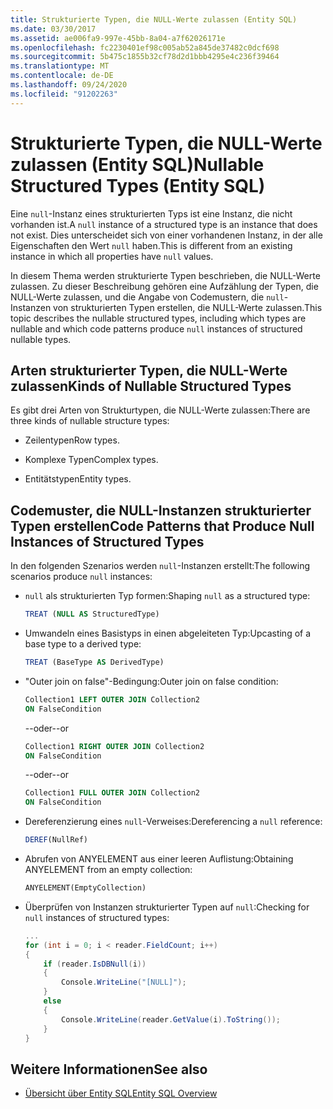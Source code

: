 ```yaml
---
title: Strukturierte Typen, die NULL-Werte zulassen (Entity SQL)
ms.date: 03/30/2017
ms.assetid: ae006fa9-997e-45bb-8a04-a7f62026171e
ms.openlocfilehash: fc2230401ef98c005ab52a845de37482c0dcf698
ms.sourcegitcommit: 5b475c1855b32cf78d2d1bbb4295e4c236f39464
ms.translationtype: MT
ms.contentlocale: de-DE
ms.lasthandoff: 09/24/2020
ms.locfileid: "91202263"
---
```

# <a name="nullable-structured-types-entity-sql"></a><span data-ttu-id="79f6b-102">Strukturierte Typen, die NULL-Werte zulassen (Entity SQL)</span><span class="sxs-lookup"><span data-stu-id="79f6b-102">Nullable Structured Types (Entity SQL)</span></span>

<span data-ttu-id="79f6b-103">Eine `null`-Instanz eines strukturierten Typs ist eine Instanz, die nicht vorhanden ist.</span><span class="sxs-lookup"><span data-stu-id="79f6b-103">A `null` instance of a structured type is an instance that does not exist.</span></span> <span data-ttu-id="79f6b-104">Dies unterscheidet sich von einer vorhandenen Instanz, in der alle Eigenschaften den Wert `null` haben.</span><span class="sxs-lookup"><span data-stu-id="79f6b-104">This is different from an existing instance in which all properties have `null` values.</span></span>  
  
 <span data-ttu-id="79f6b-105">In diesem Thema werden strukturierte Typen beschrieben, die NULL-Werte zulassen. Zu dieser Beschreibung gehören eine Aufzählung der Typen, die NULL-Werte zulassen, und die Angabe von Codemustern, die `null`-Instanzen von strukturierten Typen erstellen, die NULL-Werte zulassen.</span><span class="sxs-lookup"><span data-stu-id="79f6b-105">This topic describes the nullable structured types, including which types are nullable and which code patterns produce `null` instances of structured nullable types.</span></span>  
  
## <a name="kinds-of-nullable-structured-types"></a><span data-ttu-id="79f6b-106">Arten strukturierter Typen, die NULL-Werte zulassen</span><span class="sxs-lookup"><span data-stu-id="79f6b-106">Kinds of Nullable Structured Types</span></span>  

 <span data-ttu-id="79f6b-107">Es gibt drei Arten von Strukturtypen, die NULL-Werte zulassen:</span><span class="sxs-lookup"><span data-stu-id="79f6b-107">There are three kinds of nullable structure types:</span></span>  
  
- <span data-ttu-id="79f6b-108">Zeilentypen</span><span class="sxs-lookup"><span data-stu-id="79f6b-108">Row types.</span></span>  
  
- <span data-ttu-id="79f6b-109">Komplexe Typen</span><span class="sxs-lookup"><span data-stu-id="79f6b-109">Complex types.</span></span>  
  
- <span data-ttu-id="79f6b-110">Entitätstypen</span><span class="sxs-lookup"><span data-stu-id="79f6b-110">Entity types.</span></span>  
  
## <a name="code-patterns-that-produce-null-instances-of-structured-types"></a><span data-ttu-id="79f6b-111">Codemuster, die NULL-Instanzen strukturierter Typen erstellen</span><span class="sxs-lookup"><span data-stu-id="79f6b-111">Code Patterns that Produce Null Instances of Structured Types</span></span>  

 <span data-ttu-id="79f6b-112">In den folgenden Szenarios werden `null`-Instanzen erstellt:</span><span class="sxs-lookup"><span data-stu-id="79f6b-112">The following scenarios produce `null` instances:</span></span>  
  
- <span data-ttu-id="79f6b-113">`null` als strukturierten Typ formen:</span><span class="sxs-lookup"><span data-stu-id="79f6b-113">Shaping `null` as a structured type:</span></span>  
  
    ```sql  
    TREAT (NULL AS StructuredType)  
    ```  
  
- <span data-ttu-id="79f6b-114">Umwandeln eines Basistyps in einen abgeleiteten Typ:</span><span class="sxs-lookup"><span data-stu-id="79f6b-114">Upcasting of a base type to a derived type:</span></span>  
  
    ```sql  
    TREAT (BaseType AS DerivedType)  
    ```  
  
- <span data-ttu-id="79f6b-115">"Outer join on false"-Bedingung:</span><span class="sxs-lookup"><span data-stu-id="79f6b-115">Outer join on false condition:</span></span>  
  
    ```sql  
    Collection1 LEFT OUTER JOIN Collection2  
    ON FalseCondition  
    ```  
  
     <span data-ttu-id="79f6b-116">--oder</span><span class="sxs-lookup"><span data-stu-id="79f6b-116">--or</span></span>  
  
    ```sql  
    Collection1 RIGHT OUTER JOIN Collection2  
    ON FalseCondition  
    ```  
  
     <span data-ttu-id="79f6b-117">--oder</span><span class="sxs-lookup"><span data-stu-id="79f6b-117">--or</span></span>  
  
    ```sql  
    Collection1 FULL OUTER JOIN Collection2  
    ON FalseCondition  
    ```  
  
- <span data-ttu-id="79f6b-118">Dereferenzierung eines `null`-Verweises:</span><span class="sxs-lookup"><span data-stu-id="79f6b-118">Dereferencing a `null` reference:</span></span>  
  
    ```sql  
    DEREF(NullRef)  
    ```  
  
- <span data-ttu-id="79f6b-119">Abrufen von ANYELEMENT aus einer leeren Auflistung:</span><span class="sxs-lookup"><span data-stu-id="79f6b-119">Obtaining ANYELEMENT from an empty collection:</span></span>  
  
    ```sql  
    ANYELEMENT(EmptyCollection)  
    ```  
  
- <span data-ttu-id="79f6b-120">Überprüfen von Instanzen strukturierter Typen auf `null`:</span><span class="sxs-lookup"><span data-stu-id="79f6b-120">Checking for `null` instances of structured types:</span></span>  
  
    ```csharp  
    ...  
    for (int i = 0; i < reader.FieldCount; i++)  
    {  
        if (reader.IsDBNull(i))  
        {  
            Console.WriteLine("[NULL]");  
        }  
        else  
        {  
            Console.WriteLine(reader.GetValue(i).ToString());  
        }  
    }  
    ```  
  
## <a name="see-also"></a><span data-ttu-id="79f6b-121">Weitere Informationen</span><span class="sxs-lookup"><span data-stu-id="79f6b-121">See also</span></span>

- [<span data-ttu-id="79f6b-122">Übersicht über Entity SQL</span><span class="sxs-lookup"><span data-stu-id="79f6b-122">Entity SQL Overview</span></span>](entity-sql-overview.md)
